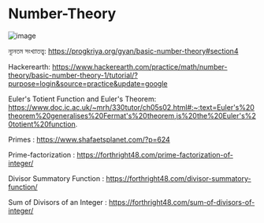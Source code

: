 # Number-Theory

![image](https://github.com/user-attachments/assets/0ea9edde-c9e8-4f78-ac5c-dd12192b09aa)




ন্যূনতম সংখ্যাতত্ত্ব:  https://progkriya.org/gyan/basic-number-theory#section4

Hackerearth: https://www.hackerearth.com/practice/math/number-theory/basic-number-theory-1/tutorial/?purpose=login&source=practice&update=google

Euler's Totient Function and Euler's Theorem: https://www.doc.ic.ac.uk/~mrh/330tutor/ch05s02.html#:~:text=Euler's%20theorem%20generalises%20Fermat's%20theorem,is%20the%20Euler's%20totient%20function.

Primes : https://www.shafaetsplanet.com/?p=624

Prime-factorization : https://forthright48.com/prime-factorization-of-integer/

Divisor Summatory Function : https://forthright48.com/divisor-summatory-function/

Sum of Divisors of an Integer : https://forthright48.com/sum-of-divisors-of-integer/

